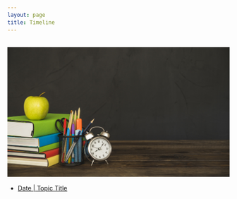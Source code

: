 ```yaml
---
layout: page
title: Timeline
---
```


<br>
<img src="/images/timeline_cover.jpg" alt="image from somewhere in internet">
<br>

<ul>
	<li> <a href="#" target="_blank">Date | Topic Title</a> </li>
</ul>
